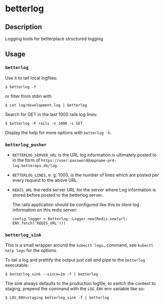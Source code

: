 # betterlog

## Description

Logging tools for betterplace structured logging

## Usage

### `betterlog`

Use it to tail local logfiles:

```
$ betterlog -f
```

or filter from stdin with

```
$ cat log/development.log | betterlog
```

Search for GET in the last 1000 rails log lines:

```
$ betterlog -F rails -n 1000 -s GET
```

Display the help for more options with `betterlog -h`.

### `betterlog_pusher`

- `BETTERLOG_SERVER_URL` is the URL log information is ultimately posted to
  in the form of `https://user:password@appname-prd-log.betterops.de/log`.

- `BETTERLOG_LINES`, e. g. 1000, is the number of lines which are posted per
  every request to the above URL.

- `REDIS_URL` the redis server URL for the server where Log information is
  stored before posted to the betterlog server.

  The rails application should be configured like this to store log information
  on this redis server:

  ```
  config.logger = Betterlog::Logger.new(Redis.new(url: ENV.fetch('REDIS_URL')))
  ```

### `betterlog_sink`

This is a small wrapper around the `kubectl logs…` command,
see `kubectl help logs` for the options.

To tail a log and prettify the output just call and pipe to the `betterlog`
executable:

```
$ betterlog_sink --since=1m -f | betterlog
```

The sink always defaults to the production logfile, to switch the context to
staging, prepend the command with the `LOG_ENV` env variable like so:

```
$ LOG_ENV=staging betterlog_sink -f | betterlog
```
